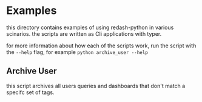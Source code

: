 # Examples

this directory contains examples of using redash-python in various scinarios.
the scripts are written as Cli applications with typer.

for more information about how each of the scripts work, run the script with the
`--help` flag, for example `python archive_user --help`

## Archive User

this script archives all users queries and dashboards that don't match a specifc
set of tags.
